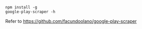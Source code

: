 ```
npm install -g
google-play-scraper -h
```

Refer to https://github.com/facundoolano/google-play-scraper
